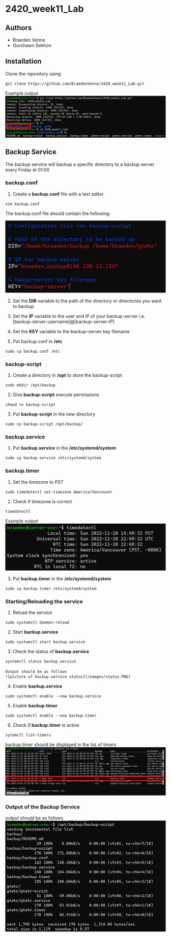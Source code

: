 # 2420_week11_Lab

## Authors
  - Braeden Venne
  - Gurshawn Sekhon

## Installation
Clone the repository using

    git clone https://github.com/BraedenVenne/2420_week11_Lab.git
  
  Example output
  ![picture of installation output](/images/installation.PNG)

## Backup Service

The backup service will backup a specific directory to a backup server every Friday at 01:00

### backup.conf
  1. Create a **backup.conf** file with a text editor
  
    vim backup.conf
 
  The backup.conf file should contain the following:

  ![picture of backup.conf](/images/backup-conf.PNG)

  2. Set the **DIR** variable to the path of the directory or directories you want to backup

  3. Set the **IP** variable to the user and IP of your backup-server 
  i.e. [backup-server-username]@[backup-server-IP]

  4. Set the **KEY** variable to the backup-server key filename
  
  5. Put backup.conf in **/etc**

    sudo cp backup.conf /etc

  ### backup-script
  1. Create a directory in **/opt** to store the backup-script
  
    sudo mkdir /opt/backup
  
  2. Give **backup-script** execute permissions

    chmod +x backup-script

  3. Put **backup-script** in the new directory  
    
    sudo cp backup-script /opt/backup/

  ### backup.service
  1. Put **backup.service** in the **/etc/systemd/system**

    sudo cp backup.service /etc/systemd/system
 
  ### backup.timer 
  1. Set the timezone to PST
    
    sudo timedatectl set-timezone America/Vancouver

  2. Check if timezone is correct
    
    timedatectl
   
   Example output
   ![picture of current timezone](/images/timezone.PNG)

  3. Put **backup.timer** in the **/etc/systemd/system**

    sudo cp backup.timer /etc/systemd/system

  ### Starting/Reloading the service
  1. Reload the service

    sudo systemctl daemon-reload

  2. Start **backup.service**

    sudo systemctl start backup.service

  3. Check the status of **backup.service**
  
    systemctl status backup.service
    
    Output should be as follows
    ![picture of backup.service status](/images/status.PNG)

  4. Enable **backup.service**

    sudo systemctl enable --now backup.service
    
  5. Enable **backup.timer** 
    
    sudo systemctl enable --now backup.timer

  6. Check if **backup.timer** is active 

    sytemctl list-timers

  backup.timer should be displayed in the list of timers
  ![picture of active timers](/images/checktimer.png)
  
  ### Output of the Backup Service
  output should be as follows
  ![picture of the output](/images/output.PNG)
